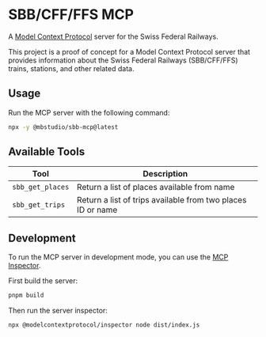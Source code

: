 # SBB/CFF/FFS MCP

A [Model Context Protocol](https://modelcontextprotocol.io) server for the Swiss Federal Railways.

This project is a proof of concept for a Model Context Protocol server that provides information about the Swiss Federal Railways (SBB/CFF/FFS) trains, stations, and other related data.

## Usage

Run the MCP server with the following command:

```bash
npx -y @mbstudio/sbb-mcp@latest
```

## Available Tools

| Tool             | Description                                                 |
| ---------------- | ----------------------------------------------------------- |
| `sbb_get_places` | Return a list of places available from name                 |
| `sbb_get_trips`  | Return a list of trips available from two places ID or name |

## Development

To run the MCP server in development mode, you can use the [MCP Inspector](https://github.com/modelcontextprotocol/inspector).

First build the server:

```bash
pnpm build
```

Then run the server inspector:

```bash
npx @modelcontextprotocol/inspector node dist/index.js
```
